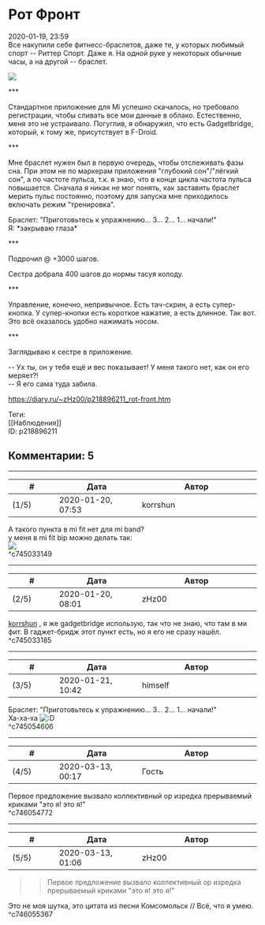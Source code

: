 Рот Фронт
=========

  
2020-01-19, 23:59  
 Все накупили себе фитнесс-браслетов, даже те, у которых любимый спорт -- Риттер Спорт. Даже я. На одной руке у некоторых обычные часы, а на другой -- браслет.   
   
   [![](https://i.imgur.com/BHm0BCxl.jpg)](https://i.imgur.com/BHm0BCx.jpg)     
   
 \*\*\*   
   
 Стандартное приложение для Mi успешно скачалось, но требовало регистрации, чтобы сливать все мои данные в облако. Естественно, меня это не устраивало. Погуглив, я обнаружил, что есть Gadgetbridge, который, к тому же, присутствует в F-Droid.   
   
 \*\*\*   
   
 Мне браслет нужен был в первую очередь, чтобы отслеживать фазы сна. При этом не по маркерам приложения "глубокий сон"/"лёгкий сон", а по частоте пульса, т.к. я знаю, что в конце цикла частота пульса повышается. Сначала я никак не мог понять, как заставить браслет мерить пульс постоянно, поэтому для запуска мне приходилось включать режим "тренировка".   
   
 Браслет: "Приготовьтесь к упражнению... 3... 2... 1... начали!"   
 Я: \*закрываю глаза\*   
   
 \*\*\*   
   
 Подрочил @ +3000 шагов.   
   
 Сестра добрала 400 шагов до нормы тасуя колоду.   
   
 \*\*\*   
   
 Управление, конечно, непривычное. Есть тач-скрин, а есть супер-кнопка. У супер-кнопки есть короткое нажатие, а есть длинное. Так вот. Это всё оказалось удобно нажимать носом.   
   
 \*\*\*   
   
 Заглядываю к сестре в приложение.   
   
 -- Ух ты, он у тебя ещё и вес показывает! У меня такого нет, как он его меряет?!   
 -- Я его сама туда забила.   
  
<https://diary.ru/~zHz00/p218896211_rot-front.htm>  
  
Теги:  
[[Наблюдения]]  
ID: p218896211  


Комментарии: 5
--------------

  


---



|         #         |              Дата              |                     Автор                     |           ID           |
| --- | --- | --- | --- |
| (1/5) | 2020-01-20, 07:53 | korrshun | c745033149 |

  
 А такого пункта в mi fit нет для mi band?   
 у меня в mi fit bip можно делать так:   
 ![](http://static.diary.ru/userdir/6/7/8/5/678580/86630738.jpg)   
 ^c745033149

---



|         #         |              Дата              |                     Автор                     |           ID           |
| --- | --- | --- | --- |
| (2/5) | 2020-01-20, 08:01 | zHz00 | c745033185 |

  
  [korrshun](http://Igel-kun.diary.ru "kimi wo shiranai monogatari")  , я же gadgetbridge использую, так что не знаю, что там в ми фит. В гаджет-бридж этот пункт есть, но я его не сразу нашёл.   
 ^c745033185

---



|         #         |              Дата              |                     Автор                     |           ID           |
| --- | --- | --- | --- |
| (3/5) | 2020-01-21, 10:42 | himself | c745054606 |

  
  Браслет: "Приготовьтесь к упражнению... 3... 2... 1... начали!"    
 Ха-ха-ха ![:D](http://static.diary.ru/picture/1131.gif)   
 ^c745054606

---



|         #         |              Дата              |                     Автор                     |           ID           |
| --- | --- | --- | --- |
| (4/5) | 2020-03-13, 00:17 | Гость | c746054772 |

  
 Первое предложение вызвало коллективный ор изредка прерываемый криками "это я! это я!"   
 ^c746054772

---



|         #         |              Дата              |                     Автор                     |           ID           |
| --- | --- | --- | --- |
| (5/5) | 2020-03-13, 01:06 | zHz00 | c746055367 |

  
 >>Первое предложение вызвало коллективный ор изредка прерываемый криками "это я! это я!"   
   
 Это не моя шутка, это цитата из песни Комсомольск // Всё, что я умею.   
 ^c746055367